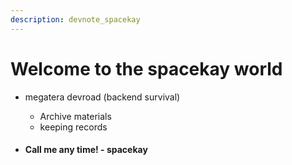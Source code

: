 ```yaml
---
description: devnote_spacekay
---
```


# Welcome to the spacekay world



* megatera devroad (backend survival)
  * Archive materials
  * keeping records



* #### Call me any time! - spacekay

